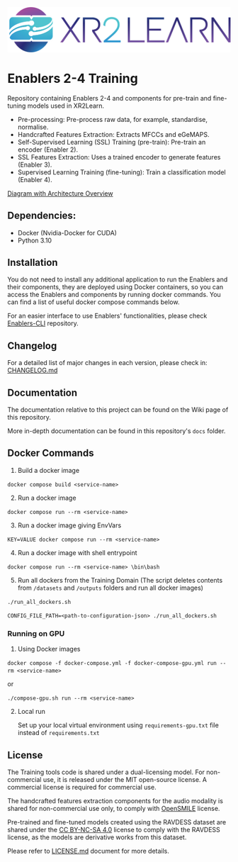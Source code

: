 ![XR2Learn](https://raw.githubusercontent.com/XR2Learn/.github/5c0fada6136915b389c1cd2151a0dd2cfc4a5aac/images/XR2Learn%20logo.png)

# Enablers 2-4 Training

Repository containing Enablers 2-4 and components for pre-train and fine-tuning models used in XR2Learn.

- Pre-processing: Pre-process raw data, for example, standardise, normalise.
- Handcrafted Features Extraction: Extracts MFCCs and eGeMAPS.
- Self-Supervised Learning (SSL) Training (pre-train): Pre-train an encoder (Enabler 2).
- SSL Features Extraction: Uses a trained encoder to generate features (Enabler 3).
- Supervised Learning Training (fine-tuning): Train a classification model (Enabler 4).

[Diagram with Architecture Overview](https://drive.google.com/file/d/1k3yLi9Y8tasFMJFNxIwKY-nRJzPdKPLw/view?usp=sharing)

## Dependencies:

- Docker (Nvidia-Docker for CUDA)
- Python 3.10

## Installation

You do not need to install any additional application to run the Enablers and their components, they are deployed using
Docker containers, so you can access the Enablers and components by running docker commands.
You can find a list of useful docker compose commands below.

For an easier interface to use Enablers' functionalities, please
check [Enablers-CLI](https://github.com/XR2Learn/Enablers-CLI) repository.

## Changelog

For a detailed list of major changes in each version, please check in:
[CHANGELOG.md]

## Documentation

The documentation relative to this project can be found on the Wiki page of this repository.

More in-depth documentation can be found in this repository's `docs` folder.

## Docker Commands

1. Build a docker image

`docker compose build <service-name>`

2. Run a docker image

`docker compose run --rm <service-name>`

3. Run a docker image giving EnvVars

`KEY=VALUE docker compose run --rm <service-name>`

4. Run a docker image with shell entrypoint

`docker compose run --rm <service-name> \bin\bash`

5. Run all dockers from the Training Domain (The script deletes contents from `/datasets` and `/outputs` folders and run
   all
   docker images)

`./run_all_dockers.sh`

`CONFIG_FILE_PATH=<path-to-configuration-json> ./run_all_dockers.sh`

### Running on GPU

1. Using Docker images

`docker compose -f docker-compose.yml -f docker-compose-gpu.yml run --rm <service-name>`

or

`./compose-gpu.sh run --rm <service-name>`

2. Local run

   Set up your local virtual environment using `requirements-gpu.txt` file instead of `requirements.txt`

## License

The Training tools code is shared under a dual-licensing model. For non-commercial use, it is released under the MIT
open-source license. A commercial license is required for commercial use.

The handcrafted features extraction components for the audio modality is shared for non-commercial use only, to comply
with [OpenSMILE](https://github.com/audeering/opensmile-python) license.

Pre-trained and fine-tuned models created using the RAVDESS dataset are shared under
the [CC BY-NC-SA 4.0](https://creativecommons.org/licenses/by-nc-sa/4.0/deed.en) license to
comply with the RAVDESS license, as the models are derivative works from this dataset.

Please refer to [LICENSE.md](LICENSE.md) document for more details.


[CHANGELOG.md]: CHANGELOG.md